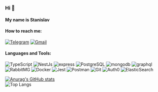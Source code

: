 ### Hi 👋
#### My name is Stanislav


#### How to reach me: 

[![Telegram](https://img.shields.io/badge/Telegram-151515??style=for-the-badge&logo=telegram)](https://t.me/Valefhart)
[![Gmail](https://img.shields.io/badge/Gmail-151515??style=for-the-badge&logo=gmail)](mailto:stanislaworonin@gmail.com)

#### Languages and Tools: 

![TypeScript](https://img.shields.io/badge/TypeScript-151515??style=for-the-badge&logo=TypeScript&logoWidth=20) 
![NestJs](https://img.shields.io/badge/NestJs-151515??style=for-the-badge&logo=NestJs&logoColor=e0234e&logoWidth=20)
![express](https://img.shields.io/badge/express-151515??style=for-the-badge&logo=express&logoWidth=21)
![PostgreSQL](https://img.shields.io/badge/PostgreSQL-151515??style=for-the-badge&logo=postgresql)
![mongodb](https://img.shields.io/badge/mongodb-151515??style=for-the-badge&logo=mongodb)
![graphql](https://img.shields.io/badge/graphql-151515??style=for-the-badge&logo=graphql&logoWidth=22)\
![RabbitMG](https://img.shields.io/badge/RabbitMG-151515??style=for-the-badge&logo=rabbitmq)
![Docker](https://img.shields.io/badge/Docker-151515??style=for-the-badge&logo=docker)
![Jest](https://img.shields.io/badge/Jest-151515??style=for-the-badge&logo=jest&logoWidth=20)
![Postman](https://img.shields.io/badge/Postman-151515??style=for-the-badge&logo=postman)
![Git](https://img.shields.io/badge/Git-151515??style=for-the-badge&logo=git)
![Auth0](https://img.shields.io/badge/Auth0-151515??style=for-the-badge&logo=auth0)
![ElasticSearch](https://img.shields.io/badge/ElasticSearch-151515??style=for-the-badge&logo=Elastic)

[![Anurag's GitHub stats](https://github-readme-stats.vercel.app/api?username=StanislaWoronin&show_icons=true&theme=dark&card_width=450&count_private=true)](https://github.com/StanislaWoronin/github-readme-stats)\
![Top Langs](https://github-readme-stats.vercel.app/api/top-langs/?username=StanislaWoronin&layout=compact&theme=dark&card_width=450&count_private=true)
